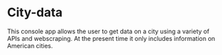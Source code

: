 # City-data

This console app allows the user to get data on a city using a variety of APIs and webscraping. At the present time it only includes information on American cities.